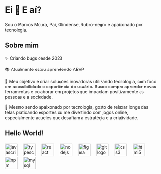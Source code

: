 <h1 align="left">Ei 👋 E aí?</h1>

###

<p align="left">Sou o Marcos Moura, Pai,  Olindense, Rubro-negro e apaixonado por tecnologia.</p>

###

<h2 align="left">Sobre mim</h2>

###

<p align="left">✨ Criando bugs desde 2023<br><br>📚 Atualmente estou aprendendo ABAP<br><br>🎯 Meu objetivo é criar soluções inovadoras utilizando tecnologia, com foco em acessibilidade e experiência do usuário. Busco sempre aprender novas ferramentas e colaborar em projetos que impactam positivamente as pessoas e a sociedade.<br><br>🎲 Mesmo sendo apaixonado por tecnologia, gosto de relaxar longe das telas praticando esportes ou me divertindo com jogos online, especialmente aqueles que desafiam a estratégia e a criatividade.</p>

###

<h2 align="left">Hello World!</h2>

###

<div align="left">
  <img src="https://cdn.jsdelivr.net/gh/devicons/devicon/icons/javascript/javascript-original.svg" height="40" alt="javascript logo"  />
  <img width="12" />
  <img src="https://cdn.jsdelivr.net/gh/devicons/devicon/icons/typescript/typescript-original.svg" height="40" alt="typescript logo"  />
  <img width="12" />
  <img src="https://cdn.jsdelivr.net/gh/devicons/devicon/icons/react/react-original.svg" height="40" alt="react logo"  />
  <img width="12" />
  <img src="https://cdn.jsdelivr.net/gh/devicons/devicon/icons/nodejs/nodejs-original.svg" height="40" alt="nodejs logo"  />
  <img width="12" />
  <img src="https://cdn.jsdelivr.net/gh/devicons/devicon/icons/figma/figma-original.svg" height="40" alt="figma logo"  />
  <img width="12" />
  <img src="https://cdn.jsdelivr.net/gh/devicons/devicon/icons/git/git-original.svg" height="40" alt="git logo"  />
  <img width="12" />
  <img src="https://cdn.jsdelivr.net/gh/devicons/devicon/icons/css3/css3-original.svg" height="40" alt="css3 logo"  />
  <img width="12" />
  <img src="https://cdn.jsdelivr.net/gh/devicons/devicon/icons/html5/html5-original.svg" height="40" alt="html5 logo"  />
  <img width="12" />
  <img src="https://cdn.jsdelivr.net/gh/devicons/devicon/icons/npm/npm-original-wordmark.svg" height="40" alt="npm logo"  />
  <img width="12" />
  <img src="https://cdn.jsdelivr.net/gh/devicons/devicon/icons/mysql/mysql-original.svg" height="40" alt="mysql logo"  />
</div>

###
